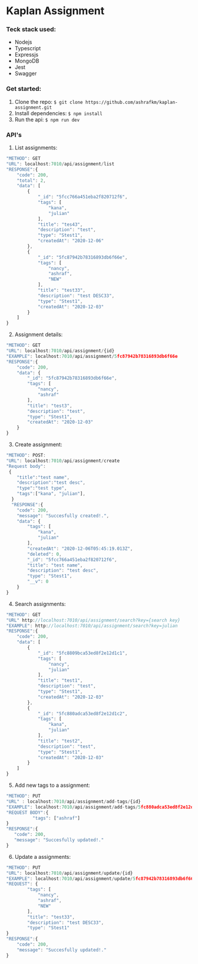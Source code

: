 # Kaplan Assignment

### Teck stack used:
  - Nodejs 
  - Typescript
  - Expressjs
  - MongoDB
  - Jest
  - Swagger

### Get started:
  1. Clone the repo: `$ git clone https://github.com/ashrafkm/kaplan-assignment.git`
  2. Install dependencies: `$ npm install `
  3. Run the api: `$ npm run dev` 

### API's
1. List assignments: 
```javascript
"METHOD": GET 
"URL": localhost:7010/api/assignment/list
"RESPONSE":{
    "code": 200,
    "total": 2,
    "data": [
        {
            "_id": "5fcc766a451eba2f820712f6",
            "tags": [
                "kana",
                "julian"
            ],
            "title": "tes43",
            "description": "test",
            "type": "Stest1",
            "createdAt": "2020-12-06"
        },
        {
            "_id": "5fc87942b78316893db6f66e",
            "tags": [
                "nancy",
                "ashraf",
                "NEW"
            ],
            "title": "test33",
            "description": "test DESC33",
            "type": "Stest1",
            "createdAt": "2020-12-03"
        }
    ]
}
```

2. Assignment details: 
```javascript
"METHOD": GET
"URL": localhost:7010/api/assignment/{id}
"EXAMPLE": localhost:7010/api/assignment/5fc87942b78316893db6f66e
"RESPONSE":{
    "code": 200,
    "data": {
        "_id": "5fc87942b78316893db6f66e",
        "tags": [
            "nancy",
            "ashraf"
        ],
        "title": "test3",
        "description": "test",
        "type": "Stest1",
        "createdAt": "2020-12-03"
    }
}
```

3. Create assignment: 
```javascript 
"METHOD": POST: 
"URL": localhost:7010/api/assignment/create
"Request body": 
 {
    "title":"test name",
    "description":"test desc",
    "type":"test type",
    "tags":["kana", "julian"],
  }
  "RESPONSE":{
    "code": 200,
    "message": "Succesfully created!.",
    "data": {
        "tags": [
            "kana",
            "julian"
        ],
        "createdAt": "2020-12-06T05:45:19.013Z",
        "deleted": 0,
        "_id": "5fcc766a451eba2f820712f6",
        "title": "test name",
        "description": "test desc",
        "type": "Stest1",
        "__v": 0
    }
}
 ```

4. Search assignments: 
```javascript
"METHOD": GET
"URL" http://localhost:7010/api/assignment/search?key={search key}
"EXAMPLE": http://localhost:7010/api/assignment/search?key=julian
"RESPONSE":{
    "code": 200,
    "data": [
        {
            "_id": "5fc8809bca53ed8f2e12d1c1",
            "tags": [
                "nancy",
                "julian"
            ],
            "title": "test1",
            "description": "test",
            "type": "Stest1",
            "createdAt": "2020-12-03"
        },
        {
            "_id": "5fc880adca53ed8f2e12d1c2",
            "tags": [
                "kana",
                "julian"
            ],
            "title": "test2",
            "description": "test",
            "type": "Stest1",
            "createdAt": "2020-12-03"
        }
    ]
}
```

5. Add new tags to a assignment: 
 ```javascript
 "METHOD": PUT
 "URL" : localhost:7010/api/assignment/add-tags/{id}
 "EXAMPLE": localhost:7010/api/assignment/add-tags/5fc880adca53ed8f2e12d1c2
 "REQUEST BODY":{
           "tags": ["ashraf"]
 }
 "RESPONSE":{
    "code": 200,
    "message": "Succesfully updated!."
}
 ```


6. Update a assignments: 
```JAVASCRIPT 
"METHOD": PUT
"URL": localhost:7010/api/assignment/update/{id}
"EXAMPLE": localhost:7010/api/assignment/update/5fc87942b78316893db6f66e
"REQUEST": {
        "tags": [
            "nancy",
            "ashraf",
            "NEW"
        ],
        "title": "test33",
        "description": "test DESC33",
        "type": "Stest1"
}
"RESPONSE":{
    "code": 200,
    "message": "Succesfully updated!."
}
    
 ```

